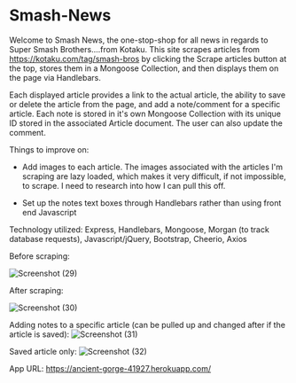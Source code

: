 # Smash-News

Welcome to Smash News, the one-stop-shop for all news in regards to Super Smash Brothers....from Kotaku. This site scrapes articles from https://kotaku.com/tag/smash-bros by clicking the Scrape articles button at the top, stores them in a Mongoose Collection, and then displays them on the page via Handlebars. 

Each displayed article provides a link to the actual article, the ability to save or delete the article from the page, and add a note/comment for a specific article. Each note is stored in it's own Mongoose Collection with its unique ID stored in the associated Article document. The user can also update the comment.

Things to improve on:

- Add images to each article. The images associated with the articles I'm scraping are lazy loaded, which makes it very difficult, if not impossible, to scrape. I need to research into how I can pull this off.

- Set up the notes text boxes through Handlebars rather than using front end Javascript

Technology utilized: Express, Handlebars, Mongoose, Morgan (to track database requests), Javascript/jQuery, Bootstrap, Cheerio, Axios

Before scraping:

![Screenshot (29)](https://user-images.githubusercontent.com/41662298/55498471-931e5600-55f8-11e9-869d-b1f441cb1617.png)


After scraping:

![Screenshot (30)](https://user-images.githubusercontent.com/41662298/55498474-9580b000-55f8-11e9-8fc9-b23ca4c21294.png)

Adding notes to a specific article (can be pulled up and changed after if the article is saved):
![Screenshot (31)](https://user-images.githubusercontent.com/41662298/55498484-974a7380-55f8-11e9-8062-1079a6db0899.png)


Saved article only:
![Screenshot (32)](https://user-images.githubusercontent.com/41662298/55498498-9dd8eb00-55f8-11e9-83bd-70e2d60b8c9e.png)



App URL: https://ancient-gorge-41927.herokuapp.com/

